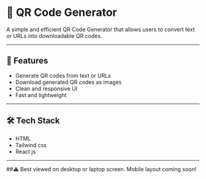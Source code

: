 # 📱 QR Code Generator

A simple and efficient QR Code Generator that allows users to convert text or URLs into downloadable QR codes.

---

## 🚀 Features

- Generate QR codes from text or URLs
- Download generated QR codes as images
- Clean and responsive UI
- Fast and lightweight

---

## 🛠️ Tech Stack

- HTML
- Tailwind css
- React js

---
##⚠️ Best viewed on desktop or laptop screen. Mobile layout coming soon!
